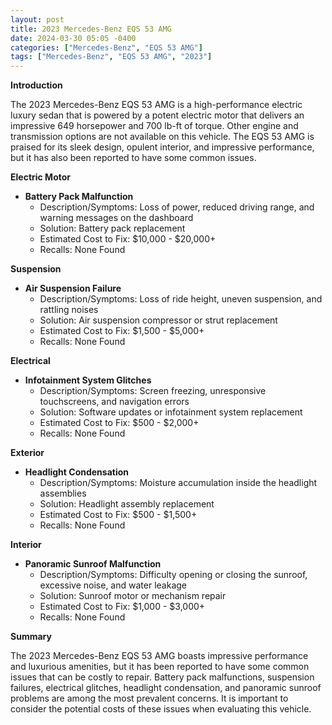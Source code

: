 ```yaml
---
layout: post
title: 2023 Mercedes-Benz EQS 53 AMG
date: 2024-03-30 05:05 -0400
categories: ["Mercedes-Benz", "EQS 53 AMG"]
tags: ["Mercedes-Benz", "EQS 53 AMG", "2023"]
---
```

**Introduction**

The 2023 Mercedes-Benz EQS 53 AMG is a high-performance electric luxury sedan that is powered by a potent electric motor that delivers an impressive 649 horsepower and 700 lb-ft of torque. Other engine and transmission options are not available on this vehicle. The EQS 53 AMG is praised for its sleek design, opulent interior, and impressive performance, but it has also been reported to have some common issues.

**Electric Motor**

* **Battery Pack Malfunction**
    * Description/Symptoms: Loss of power, reduced driving range, and warning messages on the dashboard
    * Solution: Battery pack replacement
    * Estimated Cost to Fix: $10,000 - $20,000+
    * Recalls: None Found

**Suspension**

* **Air Suspension Failure**
    * Description/Symptoms: Loss of ride height, uneven suspension, and rattling noises
    * Solution: Air suspension compressor or strut replacement
    * Estimated Cost to Fix: $1,500 - $5,000+
    * Recalls: None Found

**Electrical**

* **Infotainment System Glitches**
    * Description/Symptoms: Screen freezing, unresponsive touchscreens, and navigation errors
    * Solution: Software updates or infotainment system replacement
    * Estimated Cost to Fix: $500 - $2,000+
    * Recalls: None Found

**Exterior**

* **Headlight Condensation**
    * Description/Symptoms: Moisture accumulation inside the headlight assemblies
    * Solution: Headlight assembly replacement
    * Estimated Cost to Fix: $500 - $1,500+
    * Recalls: None Found

**Interior**

* **Panoramic Sunroof Malfunction**
    * Description/Symptoms: Difficulty opening or closing the sunroof, excessive noise, and water leakage
    * Solution: Sunroof motor or mechanism repair
    * Estimated Cost to Fix: $1,000 - $3,000+
    * Recalls: None Found

**Summary**

The 2023 Mercedes-Benz EQS 53 AMG boasts impressive performance and luxurious amenities, but it has been reported to have some common issues that can be costly to repair. Battery pack malfunctions, suspension failures, electrical glitches, headlight condensation, and panoramic sunroof problems are among the most prevalent concerns. It is important to consider the potential costs of these issues when evaluating this vehicle.
